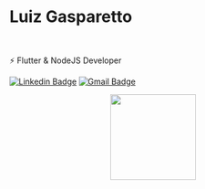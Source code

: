 # Luiz Gasparetto
<br>

⚡ Flutter & NodeJS Developer

[![Linkedin Badge](https://img.shields.io/badge/-Luiz%20Gasparetto-6633cc?style=flat-square&logo=Linkedin&logoColor=white&link=https://www.linkedin.com/in/luiz-eduardo-gasparetto-133723225/)](https://www.linkedin.com/in/luiz-eduardo-gasparetto-133723225/) 
[![Gmail Badge](https://img.shields.io/badge/-luizegasp@gmail.com-6633cc?style=flat-square&logo=Gmail&logoColor=white&link=mailto:luizegasp@gmail.com)](mailto:luizegasp@gmail.com) 

<div align="center">
  <a href="https://github.com/luizgasp">
  <img height="150em" src="https://github-readme-stats.vercel.app/api/top-langs/?username=luizgasp&layout=compact&langs_count=7&theme=dark"/>
</div>

